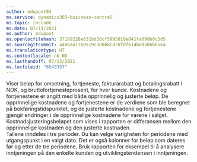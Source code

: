 ```yaml
---
author: edupont04
ms.service: dynamics365-business-central
ms.topic: include
ms.date: 07/13/2021
ms.author: edupont
ms.openlocfilehash: 37169228e631bd38cf5995810e041fa090b0c5d5
ms.sourcegitcommit: a486aa1760519c380b8cdc8fdf614bed306b65ea
ms.translationtype: HT
ms.contentlocale: nb-NO
ms.lasthandoff: 07/13/2021
ms.locfileid: "6543357"
---
```

Viser beløp for omsetning, fortjeneste, fakturarabatt og betalingsrabatt i NOK, og bruttofortjenesteprosent, for hver kunde. Kostnadene og fortjenestene er angitt med både opprinnelig og justerte beløp. De opprinnelige kostnadene og fortjenestene er de verdiene som ble beregnet på bokføringstidspunktet, og de justerte kostnadene og fortjenestene gjengir endringer i de opprinnelige kostnadene for varene i salget. Kostnadsjusteringsbeløpet som vises i rapporten er differansen mellom den opprinnelige kostnaden og den justerte kostnaden.<br>Tallene inndeles i tre perioder. Du kan velge varigheten for periodene med utgangspunkt i en valgt dato. Det er også kolonner for beløp som dateres før og etter de tre periodene. Bruk rapporten for eksempel til å analysere inntjeningen på den enkelte kunden og utviklingstendensen i inntjeningen.  
